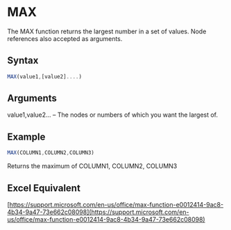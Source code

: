 # MAX

The MAX function returns the largest number in a set of values. Node references also accepted as arguments.

## Syntax

```javascript
MAX(value1,[value2]....)
```

## Arguments

value1,value2... – The nodes or numbers of which you want the largest of.

## Example

```javascript
MAX(COLUMN1,COLUMN2,COLUMN3)
```

Returns the maximum of COLUMN1, COLUMN2, COLUMN3

## Excel Equivalent

[https://support.microsoft.com/en-us/office/max-function-e0012414-9ac8-4b34-9a47-73e662c08098](https://support.microsoft.com/en-us/office/max-function-e0012414-9ac8-4b34-9a47-73e662c08098)
